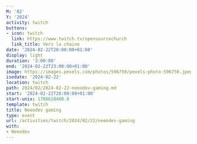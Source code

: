 ```yaml
---
M: '02'
Y: '2024'
activity: twitch
buttons:
- icon: twitch
  link: https://www.twitch.tv/opensourcechurch
  link_title: Vers la chaine
date: '2024-02-22T20:00:00+01:00'
display: light
duration: '3:00:00'
end: '2024-02-22T23:00:00+01:00'
image: https://images.pexels.com/photos/596750/pexels-photo-596750.jpeg
isodate: '2024-02-22'
location: twitch
path: 2024/02/2024-02-22-neeodev-gaming.md
start: '2024-02-22T20:00:00+01:00'
start-unix: 1708628400.0
template: twitch
title: Neeodev gaming
type: event
url: /activities/twitch/2024/02/22/neeodev-gaming
with:
- Neeodev
---
```

